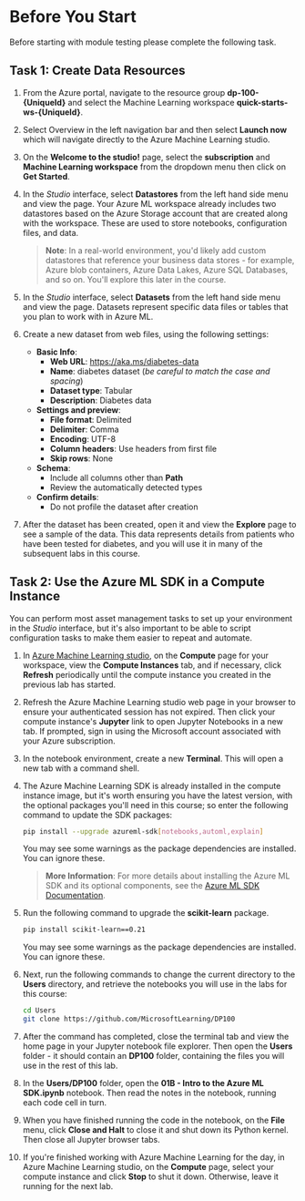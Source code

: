 # Before You Start

Before starting with module testing please complete the following task.

## Task 1: Create Data Resources

1. From the Azure portal, navigate to the resource group **dp-100-{UniqueId}** and select the Machine Learning workspace **quick-starts-ws-{UniqueId}**.

1. Select Overview in the left navigation bar and then select **Launch now** which will navigate directly to the Azure Machine Learning studio.

1. On the **Welcome to the studio!** page, select the **subscription** and **Machine Learning workspace** from the dropdown menu then click on **Get Started**.

1. In the *Studio* interface, select **Datastores** from the left hand side menu and view the page. Your Azure ML workspace already includes two datastores based on the Azure Storage account that are created along with the workspace. These are used to store notebooks, configuration files, and data.

   > **Note**: In a real-world environment, you'd likely add custom datastores that reference your business data stores - for example, Azure blob containers, Azure Data Lakes, Azure SQL Databases, and so on. You'll explore this later in the course.

1. In the *Studio* interface, select **Datasets** from the left hand side menu and view the page. Datasets represent specific data files or tables that you plan to work with in Azure ML.

1. Create a new dataset from web files, using the following settings:
    * **Basic Info**:
        * **Web URL**: https://aka.ms/diabetes-data
        * **Name**: diabetes dataset (*be careful to match the case and spacing*)
        * **Dataset type**: Tabular
        * **Description**: Diabetes data
    * **Settings and preview**:
        * **File format**: Delimited
        * **Delimiter**: Comma
        * **Encoding**: UTF-8
        * **Column headers**: Use headers from first file
        * **Skip rows**: None
    * **Schema**:
        * Include all columns other than **Path**
        * Review the automatically detected types
    * **Confirm details**:
        * Do not profile the dataset after creation
1. After the dataset has been created, open it and view the **Explore** page to see a sample of the data. This data represents details from patients who have been tested for diabetes, and you will use it in many of the subsequent labs in this course.

## Task 2: Use the Azure ML SDK in a Compute Instance

You can perform most asset management tasks to set up your environment in the *Studio* interface, but it's also important to be able to script configuration tasks to make them easier to repeat and automate.

1. In [Azure Machine Learning studio](https://ml.azure.com), on the **Compute** page for your workspace, view the **Compute Instances** tab, and if necessary, click **Refresh** periodically until the compute instance you created in the previous lab has started.
2. Refresh the Azure Machine Learning studio web page in your browser to ensure your authenticated session has not expired. Then click your compute instance's **Jupyter** link  to open Jupyter Notebooks in a new tab. If prompted, sign in using the Microsoft account associated with your Azure subscription.
3. In the notebook environment, create a new **Terminal**. This will open a new tab with a command shell.
4. The Azure Machine Learning SDK is already installed in the compute instance image, but it's worth ensuring you have the latest version, with the optional packages you'll need in this course; so enter the following command to update the SDK packages:

    ```bash
    pip install --upgrade azureml-sdk[notebooks,automl,explain]
    ```

     You may see some warnings as the package dependencies are installed. You can ignore these.

    > **More Information**: For more details about installing the Azure ML SDK and its optional components, see the [Azure ML SDK Documentation](https://docs.microsoft.com/python/api/overview/azure/ml/install?view=azure-ml-py).

5. Run the following command to upgrade the **scikit-learn** package.

    ```bash
    pip install scikit-learn==0.21
    ```
    You may see some warnings as the package dependencies are installed. You can ignore these.

5. Next, run the following commands to change the current directory to the **Users** directory, and retrieve the notebooks you will use in the labs for this course:

    ```bash
    cd Users
    git clone https://github.com/MicrosoftLearning/DP100
    ```

6. After the command has completed, close the terminal tab and view the home page in your Jupyter notebook file explorer. Then open the **Users** folder - it should contain an **DP100** folder, containing the files you will use in the rest of this lab.
7. In the **Users/DP100** folder, open the **01B - Intro to the Azure ML SDK.ipynb** notebook. Then read the notes in the notebook, running each code cell in turn.
8. When you have finished running the code in the notebook, on the **File** menu, click **Close and Halt** to close it and shut down its Python kernel. Then close all Jupyter browser tabs.
9. If you're finished working with Azure Machine Learning for the day, in Azure Machine Learning studio, on the **Compute** page, select your compute instance and click **Stop** to shut it down. Otherwise, leave it running for the next lab.
